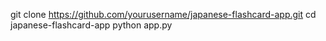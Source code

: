 git clone https://github.com/yourusername/japanese-flashcard-app.git
cd japanese-flashcard-app
python app.py

